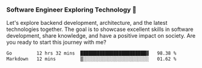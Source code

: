 ### Software Engineer Exploring Technology 🚀 

Let's explore backend development, architecture, and the latest technologies together. The goal is to showcase excellent skills in software development, share knowledge, and have a positive impact on society. Are you ready to start this journey with me?

<!--START_SECTION:waka-->

```txt
Go         12 hrs 32 mins  ████████████████████████▓   98.38 %
Markdown   12 mins         ▒░░░░░░░░░░░░░░░░░░░░░░░░   01.62 %
```

<!--END_SECTION:waka-->
